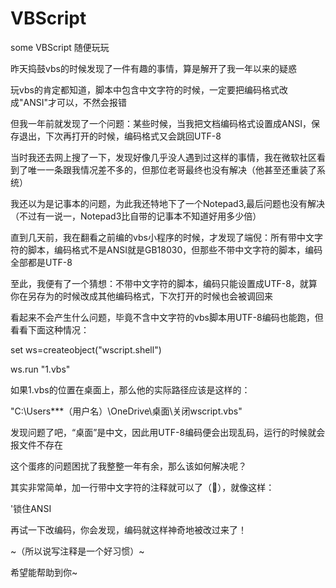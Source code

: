 # VBScript
some VBScript
随便玩玩

昨天捣鼓vbs的时候发现了一件有趣的事情，算是解开了我一年以来的疑惑

玩vbs的肯定都知道，脚本中包含中文字符的时候，一定要把编码格式改成"ANSI"才可以，不然会报错

但我一年前就发现了一个问题：某些时候，当我把文档编码格式设置成ANSI，保存退出，下次再打开的时候，编码格式又会跳回UTF-8

当时我还去网上搜了一下，发现好像几乎没人遇到过这样的事情，我在微软社区看到了唯一一条跟我情况差不多的，但那位老哥最终也没有解决（他甚至还重装了系统）

我还以为是记事本的问题，为此我还特地下了一个Notepad3,最后问题也没有解决（不过有一说一，Notepad3比自带的记事本不知道好用多少倍）

直到几天前，我在翻看之前编的vbs小程序的时候，才发现了端倪：所有带中文字符的脚本，编码格式不是ANSI就是GB18030，但那些不带中文字符的脚本，编码全部都是UTF-8

至此，我便有了一个猜想：不带中文字符的脚本，编码只能设置成UTF-8，就算你在另存为的时候改成其他编码格式，下次打开的时候也会被调回来

看起来不会产生什么问题，毕竟不含中文字符的vbs脚本用UTF-8编码也能跑，但看看下面这种情况：

set ws=createobject("wscript.shell")

ws.run "1.vbs"

如果1.vbs的位置在桌面上，那么他的实际路径应该是这样的：

"C:\Users\***（用户名）\OneDrive\桌面\关闭wscript.vbs"

发现问题了吧，“桌面”是中文，因此用UTF-8编码便会出现乱码，运行的时候就会报文件不存在

这个蛋疼的问题困扰了我整整一年有余，那么该如何解决呢？

其实非常简单，加一行带中文字符的注释就可以了（🤣），就像这样：

'锁住ANSI

再试一下改编码，你会发现，编码就这样神奇地被改过来了！

~（所以说写注释是一个好习惯）~

希望能帮助到你~
